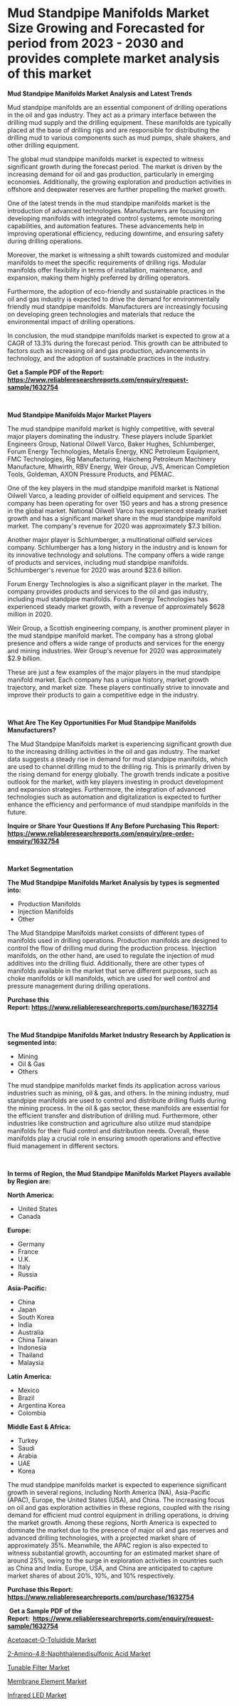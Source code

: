 <p><h1>Mud Standpipe Manifolds Market Size Growing and Forecasted for period from 2023 - 2030 and provides complete market analysis of this market</h1></p><p><strong>Mud Standpipe Manifolds Market Analysis and Latest Trends</strong></p>
<p><p>Mud standpipe manifolds are an essential component of drilling operations in the oil and gas industry. They act as a primary interface between the drilling mud supply and the drilling equipment. These manifolds are typically placed at the base of drilling rigs and are responsible for distributing the drilling mud to various components such as mud pumps, shale shakers, and other drilling equipment.</p><p>The global mud standpipe manifolds market is expected to witness significant growth during the forecast period. The market is driven by the increasing demand for oil and gas production, particularly in emerging economies. Additionally, the growing exploration and production activities in offshore and deepwater reserves are further propelling the market growth.</p><p>One of the latest trends in the mud standpipe manifolds market is the introduction of advanced technologies. Manufacturers are focusing on developing manifolds with integrated control systems, remote monitoring capabilities, and automation features. These advancements help in improving operational efficiency, reducing downtime, and ensuring safety during drilling operations.</p><p>Moreover, the market is witnessing a shift towards customized and modular manifolds to meet the specific requirements of drilling rigs. Modular manifolds offer flexibility in terms of installation, maintenance, and expansion, making them highly preferred by drilling operators.</p><p>Furthermore, the adoption of eco-friendly and sustainable practices in the oil and gas industry is expected to drive the demand for environmentally friendly mud standpipe manifolds. Manufacturers are increasingly focusing on developing green technologies and materials that reduce the environmental impact of drilling operations.</p><p>In conclusion, the mud standpipe manifolds market is expected to grow at a CAGR of 13.3% during the forecast period. This growth can be attributed to factors such as increasing oil and gas production, advancements in technology, and the adoption of sustainable practices in the industry.</p></p>
<p><strong>Get a Sample PDF of the Report:&nbsp; <a href="https://www.reliableresearchreports.com/enquiry/request-sample/1632754">https://www.reliableresearchreports.com/enquiry/request-sample/1632754</a></strong></p>
<p>&nbsp;</p>
<p><strong>Mud Standpipe Manifolds Major Market Players</strong></p>
<p><p>The mud standpipe manifold market is highly competitive, with several major players dominating the industry. These players include Sparklet Engineers Group, National Oilwell Varco, Baker Hughes, Schlumberger, Forum Energy Technologies, Metalis Energy, KNC Petroleum Equipment, FMC Technologies, Rig Manufacturing, Haicheng Petroleum Machinery Manufacture, Mhwirth, RBV Energy, Weir Group, JVS, American Completion Tools, Goldeman, AXON Pressure Products, and PEMAC.</p><p>One of the key players in the mud standpipe manifold market is National Oilwell Varco, a leading provider of oilfield equipment and services. The company has been operating for over 150 years and has a strong presence in the global market. National Oilwell Varco has experienced steady market growth and has a significant market share in the mud standpipe manifold market. The company's revenue for 2020 was approximately $7.3 billion.</p><p>Another major player is Schlumberger, a multinational oilfield services company. Schlumberger has a long history in the industry and is known for its innovative technology and solutions. The company offers a wide range of products and services, including mud standpipe manifolds. Schlumberger's revenue for 2020 was around $23.6 billion.</p><p>Forum Energy Technologies is also a significant player in the market. The company provides products and services to the oil and gas industry, including mud standpipe manifolds. Forum Energy Technologies has experienced steady market growth, with a revenue of approximately $628 million in 2020.</p><p>Weir Group, a Scottish engineering company, is another prominent player in the mud standpipe manifold market. The company has a strong global presence and offers a wide range of products and services for the energy and mining industries. Weir Group's revenue for 2020 was approximately $2.9 billion.</p><p>These are just a few examples of the major players in the mud standpipe manifold market. Each company has a unique history, market growth trajectory, and market size. These players continually strive to innovate and improve their products to gain a competitive edge in the industry.</p></p>
<p>&nbsp;</p>
<p><strong>What Are The Key Opportunities For Mud Standpipe Manifolds Manufacturers?</strong></p>
<p><p>The Mud Standpipe Manifolds market is experiencing significant growth due to the increasing drilling activities in the oil and gas industry. The market data suggests a steady rise in demand for mud standpipe manifolds, which are used to channel drilling mud to the drilling rig. This is primarily driven by the rising demand for energy globally. The growth trends indicate a positive outlook for the market, with key players investing in product development and expansion strategies. Furthermore, the integration of advanced technologies such as automation and digitalization is expected to further enhance the efficiency and performance of mud standpipe manifolds in the future.</p></p>
<p><strong>Inquire or Share Your Questions If Any Before Purchasing This Report: <a href="https://www.reliableresearchreports.com/enquiry/pre-order-enquiry/1632754">https://www.reliableresearchreports.com/enquiry/pre-order-enquiry/1632754</a></strong></p>
<p>&nbsp;</p>
<p><strong>Market Segmentation</strong></p>
<p><strong>The Mud Standpipe Manifolds Market Analysis by types is segmented into:</strong></p>
<p><ul><li>Production Manifolds</li><li>Injection Manifolds</li><li>Other</li></ul></p>
<p><p>The Mud Standpipe Manifolds market consists of different types of manifolds used in drilling operations. Production manifolds are designed to control the flow of drilling mud during the production process. Injection manifolds, on the other hand, are used to regulate the injection of mud additives into the drilling fluid. Additionally, there are other types of manifolds available in the market that serve different purposes, such as choke manifolds or kill manifolds, which are used for well control and pressure management during drilling operations.</p></p>
<p><strong>Purchase this Report:&nbsp;<a href="https://www.reliableresearchreports.com/purchase/1632754">https://www.reliableresearchreports.com/purchase/1632754</a></strong></p>
<p>&nbsp;</p>
<p><strong>The Mud Standpipe Manifolds Market Industry Research by Application is segmented into:</strong></p>
<p><ul><li>Mining</li><li>Oil & Gas</li><li>Others</li></ul></p>
<p><p>The mud standpipe manifolds market finds its application across various industries such as mining, oil & gas, and others. In the mining industry, mud standpipe manifolds are used to control and distribute drilling fluids during the mining process. In the oil & gas sector, these manifolds are essential for the efficient transfer and distribution of drilling mud. Furthermore, other industries like construction and agriculture also utilize mud standpipe manifolds for their fluid control and distribution needs. Overall, these manifolds play a crucial role in ensuring smooth operations and effective fluid management in different sectors.</p></p>
<p>&nbsp;</p>
<p><strong>In terms of Region, the Mud Standpipe Manifolds Market Players available by Region are:</strong></p>
<p>
    <p> <strong> North America: </strong>
        <ul>
            <li>United States</li>
            <li>Canada</li>
        </ul>
        </p> 
    <p> <strong> Europe: </strong>
        <ul>
            <li>Germany</li>
            <li>France</li>
            <li>U.K.</li>
            <li>Italy</li>
            <li>Russia</li>
        </ul>
        </p> 
    <p> <strong> Asia-Pacific: </strong>
        <ul>
            <li>China</li>
            <li>Japan</li>
            <li>South Korea</li>
            <li>India</li>
            <li>Australia</li>
            <li>China Taiwan</li>
            <li>Indonesia</li>
            <li>Thailand</li>
            <li>Malaysia</li>
        </ul>
        </p> 
    <p> <strong> Latin America: </strong>
        <ul>
            <li>Mexico</li>
            <li>Brazil</li>
            <li>Argentina Korea</li>
            <li>Colombia</li>
        </ul>
        </p> 
    <p> <strong> Middle East & Africa: </strong>
        <ul>
            <li>Turkey</li>
            <li>Saudi</li>
            <li>Arabia</li>
            <li>UAE</li>
            <li>Korea</li>
        </ul>
    </p>
    </p>
<p><p>The mud standpipe manifolds market is expected to experience significant growth in several regions, including North America (NA), Asia-Pacific (APAC), Europe, the United States (USA), and China. The increasing focus on oil and gas exploration activities in these regions, coupled with the rising demand for efficient mud control equipment in drilling operations, is driving the market growth. Among these regions, North America is expected to dominate the market due to the presence of major oil and gas reserves and advanced drilling technologies, with a projected market share of approximately 35%. Meanwhile, the APAC region is also expected to witness substantial growth, accounting for an estimated market share of around 25%, owing to the surge in exploration activities in countries such as China and India. Europe, USA, and China are anticipated to capture market shares of about 20%, 10%, and 10% respectively.</p></p>
<p><strong>Purchase this Report: <a href="https://www.reliableresearchreports.com/purchase/1632754">https://www.reliableresearchreports.com/purchase/1632754</a></strong></p>
<p>&nbsp;<strong>Get a Sample PDF of the Report:&nbsp;&nbsp;<a href="https://www.reliableresearchreports.com/enquiry/request-sample/1632754">https://www.reliableresearchreports.com/enquiry/request-sample/1632754</a></strong></p>
<p><strong></strong></p>
<p><p><a href="https://medium.com/@timothychapman46/acetoacet-o-toluidide-market-analysis-and-sze-forecasted-for-period-from-2023-to-2030-4d610c6b710e">Acetoacet-O-Toluidide Market</a></p><p><a href="https://medium.com/@royross51/2-amino-4-8-naphthalenedisulfonic-acid-market-size-market-outlook-and-market-forecast-2023-to-2a7bb6d00070">2-Amino-4,8-Naphthalenedisulfonic Acid Market</a></p><p><a href="https://www.linkedin.com/pulse/tunable-filter-market-challenges-opportunities-growth-drivers-zi35e/">Tunable Filter Market</a></p><p><a href="https://www.linkedin.com/pulse/membrane-element-market-size-share-global-analysis-report-yoeyf/">Membrane Element Market</a></p><p><a href="https://www.linkedin.com/pulse/infrared-led-market-size-share-global-analysis-report-8q1mf/">Infrared LED Market</a></p></p>